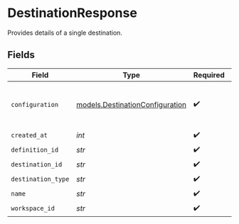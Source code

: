 # DestinationResponse

Provides details of a single destination.


## Fields

| Field                                                                    | Type                                                                     | Required                                                                 | Description                                                              | Example                                                                  |
| ------------------------------------------------------------------------ | ------------------------------------------------------------------------ | ------------------------------------------------------------------------ | ------------------------------------------------------------------------ | ------------------------------------------------------------------------ |
| `configuration`                                                          | [models.DestinationConfiguration](../models/destinationconfiguration.md) | :heavy_check_mark:                                                       | The values required to configure the destination.                        | {<br/>"user": "charles"<br/>}                                            |
| `created_at`                                                             | *int*                                                                    | :heavy_check_mark:                                                       | N/A                                                                      |                                                                          |
| `definition_id`                                                          | *str*                                                                    | :heavy_check_mark:                                                       | N/A                                                                      |                                                                          |
| `destination_id`                                                         | *str*                                                                    | :heavy_check_mark:                                                       | N/A                                                                      |                                                                          |
| `destination_type`                                                       | *str*                                                                    | :heavy_check_mark:                                                       | N/A                                                                      |                                                                          |
| `name`                                                                   | *str*                                                                    | :heavy_check_mark:                                                       | N/A                                                                      |                                                                          |
| `workspace_id`                                                           | *str*                                                                    | :heavy_check_mark:                                                       | N/A                                                                      |                                                                          |